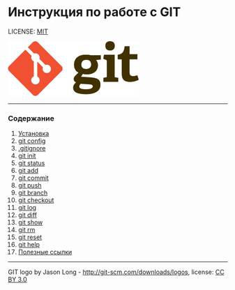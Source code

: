 # Инструкция по работe с GIT

LICENSE: [MIT](./license.md)

<!-- ![Логотип GIT](./assets/git-logo.svg)  -->

<img src="./assets/git-logo.svg" width="300">

---
### Содержание
1. [Установка](./installation.md)
2. [git config](./config.md)
3. [.gitignore](./gitignore.md)
4. [git init](./init.md)
5. [git status](./status.md)
6. [git add](./add.md)
7. [git commit](./commit.md)
8. [git push](./push.md)
9. [git branch](./branch.md)
10. [git checkout](./checkout.md)
11. [git log]()
12. [git diff]()
13. [git show]()
14. [git rm]()
15. [git reset]()
16. [git help](./help.md)
17. [Полезные ссылки](./links.md)
---

GIT logo by Jason Long - http://git-scm.com/downloads/logos,
license: [CC BY 3.0](https://creativecommons.org/licenses/by/3.0/)